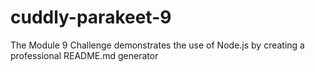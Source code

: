 # cuddly-parakeet-9
The Module 9 Challenge demonstrates the use of Node.js by creating a professional README.md generator
